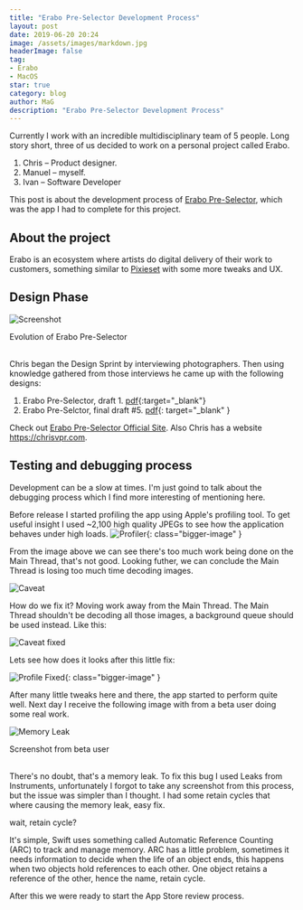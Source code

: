 ```yaml
---
title: "Erabo Pre-Selector Development Process"
layout: post
date: 2019-06-20 20:24
image: /assets/images/markdown.jpg
headerImage: false
tag:
- Erabo
- MacOS
star: true
category: blog
author: MaG
description: "Erabo Pre-Selector Development Process"
---
```


Currently I work with an incredible multidisciplinary team of 5 people. Long story short, three of us decided to work on a personal project called Erabo.

1. Chris – Product designer.
2. Manuel – myself.
3. Ivan – Software Developer

This post is about the development process of [Erabo Pre-Selector](https://erabo.app), which was the app I had to complete for this project.

## About the project
Erabo is an ecosystem where artists do digital delivery of their work to customers, something similar to [Pixieset](https://pixieset.com/) with some more tweaks and UX.

## Design Phase
![Screenshot](/assets/images/erabo-evo.png)
<figcaption class="caption">Evolution of Erabo Pre-Selector</figcaption>

<br>

Chris began the Design Sprint by interviewing photographers. Then using knowledge gathered from those interviews he came up with the following designs:
1. Erabo Pre-Selector, draft 1. [pdf](/assets/pdf/erabo-1-draft.pdf){:target="_blank"}
2. Erabo Pre-Selctor, final draft #5. [pdf](/assets/pdf/erabo-final.pdf){: target="_blank" }

Check out [Erabo Pre-Selector Official Site](https://erabo.app). Also Chris has a website <https://chrisvpr.com>.

## Testing and debugging process

Development can be a slow at times. I'm just goind to talk about the debugging process which I find more interesting of mentioning here.

Before release I started profiling the app using Apple's profiling tool. To get useful insight I used ~2,100 high quality JPEGs to see how the application behaves under high loads.
![Profiler](/assets/images/profiling-init.png){: class="bigger-image" }

From the image above we can see there's too much work being done on the Main Thread, that's not good. Looking futher, we can conclude the Main Thread is losing too much time decoding images.

![Caveat](/assets/images/caveat.png)

How do we fix it? Moving work away from the Main Thread. The Main Thread shouldn't be decoding all those images, a background queue should be used instead. Like this:

![Caveat fixed](/assets/images/caveat-fixed.png)

Lets see how does it looks after this little fix:

![Profile Fixed](/assets/images/profiler-fixed.png){: class="bigger-image" }

After many little tweaks here and there, the app started to perform quite well. Next day I receive the following image with from a beta user doing some real work.

![Memory Leak](/assets/images/memory-leak.png)
<figcaption class="caption">Screenshot from beta user</figcaption>

<br>

There's no doubt, that's a memory leak. To fix this bug I used Leaks from Instruments, unfortunately I forgot to take any screenshot from this process,
but the issue was simpler than I thought. I had some retain cycles that where causing the memory leak, easy fix.

wait, retain cycle?

It's simple, Swift uses something called Automatic Reference Counting (ARC) to track and manage memory. ARC has a little problem, sometimes it needs information to decide when the life of an object ends, this happens when two objects hold references to each other. One object retains a reference of the other, hence the name, retain cycle.

After this we were ready to start the App Store review process.

